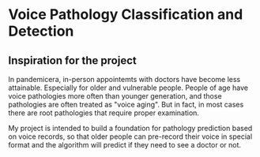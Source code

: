 # Voice Pathology Classification and Detection

## Inspiration for the project

In pandemicera, in-person appointemts with doctors have become less attainable. Especially for older and vulnerable people.
People of age have voice pathologies more often than younger generation, and those pathologies are often treated as "voice aging". But in fact, in most cases there are root pathologies that require proper examination.

My project is intended to build a foundation for pathology prediction based on voice records, so that older people can pre-record their voice in special format and the algorithm will predict if they need to see a doctor or not.
